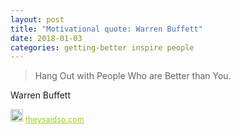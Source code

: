```yaml
---
layout: post
title: "Motivational quote: Warren Buffett"
date: 2018-01-03
categories: getting-better inspire people
---
```

> Hang Out with People Who are Better than You.

Warren Buffett

<span style="z-index:50;font-size:0.9em;"><img src="https://theysaidso.com/branding/theysaidso.png" height="20" width="20" alt="theysaidso.com"/><a href="https://theysaidso.com" title="Powered by quotes from theysaidso.com" style="color: #9fcc25; margin-left: 4px; vertical-align: middle;">theysaidso.com</a></span>
